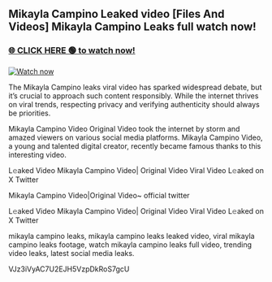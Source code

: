 ## Mikayla Campino Leaked video [Files And Videos] Mikayla Campino Leaks full watch now!

### [🌐 CLICK HERE 🟢 to watch now!](https://youleaks.live/)  

[![Watch now](https://camo.githubusercontent.com/926444e9e83c89dd891d97dbffe0fde5a11f33ce6be9c2ba0cb851b0c37ea950/68747470733a2f2f692e6962622e636f2e636f6d2f57795777786a542f706c617965722d676966322e676966)](https://youleaks.live/)

The Mikayla Campino leaks viral video has sparked widespread debate, but it’s crucial to approach such content responsibly. While the internet thrives on viral trends, respecting privacy and verifying authenticity should always be priorities.

Mikayla Campino Video Original Video took the internet by storm and amazed viewers on various social media platforms. Mikayla Campino Video, a young and talented digital creator, recently became famous thanks to this interesting video.

L𝚎aked Video Mikayla Campino Video| Original Video Viral Video L𝚎aked on X Twitter

Mikayla Campino Video|Original Video~ official twitter

L𝚎aked Video Mikayla Campino Video| Original Video Viral Video L𝚎aked on X Twitter

mikayla campino leaks, mikayla campino leaks leaked video, viral mikayla campino leaks footage, watch mikayla campino leaks full video, trending video leaks, latest social media leaks.

VJz3iVyAC7U2EJH5VzpDkRoS7gcU
